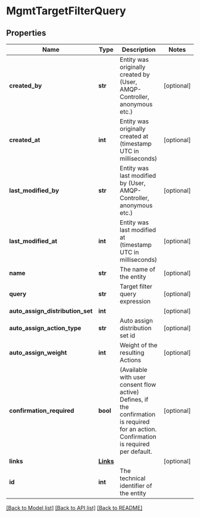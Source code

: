 # MgmtTargetFilterQuery

## Properties
Name | Type | Description | Notes
------------ | ------------- | ------------- | -------------
**created_by** | **str** | Entity was originally created by (User, AMQP-Controller, anonymous etc.) | [optional] 
**created_at** | **int** | Entity was originally created at (timestamp UTC in milliseconds) | [optional] 
**last_modified_by** | **str** | Entity was last modified by (User, AMQP-Controller, anonymous etc.) | [optional] 
**last_modified_at** | **int** | Entity was last modified at (timestamp UTC in milliseconds) | [optional] 
**name** | **str** | The name of the entity | [optional] 
**query** | **str** | Target filter query expression | [optional] 
**auto_assign_distribution_set** | **int** |  | [optional] 
**auto_assign_action_type** | **str** | Auto assign distribution set id | [optional] 
**auto_assign_weight** | **int** | Weight of the resulting Actions | [optional] 
**confirmation_required** | **bool** | (Available with user consent flow active) Defines, if the confirmation is required for an action. Confirmation is required per default. | [optional] 
**links** | [**Links**](Links.md) |  | [optional] 
**id** | **int** | The technical identifier of the entity | 

[[Back to Model list]](../README.md#documentation-for-models) [[Back to API list]](../README.md#documentation-for-api-endpoints) [[Back to README]](../README.md)

